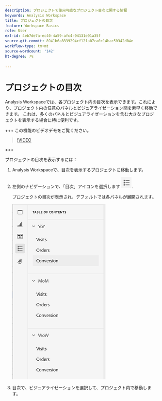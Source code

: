 ```yaml
---
description: プロジェクトで使用可能なプロジェクト目次に関する情報
keywords: Analysis Workspace
title: プロジェクトの目次
feature: Workspace Basics
role: User
exl-id: 4eb7de7a-ec40-4a59-afc4-94131e91a35f
source-git-commit: 8941b6a8339294cf121a07ca0c14bac50342d04e
workflow-type: tm+mt
source-wordcount: '142'
ht-degree: 7%

---
```


# プロジェクトの目次

Analysis Workspaceでは、各プロジェクト内の目次を表示できます。これにより、プロジェクト内の任意のパネルとビジュアライゼーション間を素早く移動できます。 これは、多くのパネルとビジュアライゼーションを含む大きなプロジェクトを表示する場合に特に便利です。

+++ この機能のビデオデモをご覧ください。

>[!VIDEO](https://video.tv.adobe.com/v/26990/?learn=on)

+++

プロジェクトの目次を表示するには：

1. Analysis Workspaceで、目次を表示するプロジェクトに移動します。

1. 左側のナビゲーションで、「目次」アイコンを選択します ![目次アイコン](assets/toc-icon.png).

   プロジェクトの目次が表示され、デフォルトでは各パネルが展開されます。

   ![プロジェクト目次が展開されました](assets/project-toc-expanded.png)

1. 目次で、ビジュアライゼーションを選択して、プロジェクト内で移動します。
